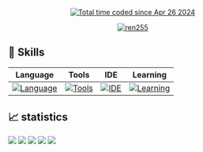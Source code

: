 <p align="center">
<!--   <a href="https://atcoder.jp/users/kokastar" target="_blank" title="kokastar"><img src="https://img.shields.io/endpoint?url=https%3A%2F%2Fatcoder-badges.now.sh%2Fapi%2Fatcoder%2Fjson%2Fkokastar" /></a>  -->
  <a href="https://wakatime.com/@6464fe21-d56f-40a2-899d-b4f77883e878"><img src="https://wakatime.com/badge/user/6464fe21-d56f-40a2-899d-b4f77883e878.svg" alt="Total time coded since Apr 26 2024" /></a>
  
<p align="center"> 
  <a href="https://github.com/ryo-ma/github-profile-trophy"><img src="https://github-profile-trophy.vercel.app/?username=ren255&column=7&theme=onedark&margin-w=10&margin-h=10" alt="ren255" /></a>
</p>

## 🌱 Skills
| Language | Tools   | IDE   | Learning |
|----------|---------|----------|----------|
| [![Language](https://skillicons.dev/icons?i=py,c&theme=light)](https://www.typescriptlang.org/) |  [![Tools](https://skillicons.dev/icons?i=git,github,figma,notion&theme=light)](https://www.typescriptlang.org/) |   [![IDE](https://skillicons.dev/icons?i=vscode,windows&theme=light)](https://www.typescriptlang.org/) |   [![Learning](https://skillicons.dev/icons?i=flutter,cs,rust&theme=light)](https://www.typescriptlang.org/) |


  
 ## 📈 statistics
   
![](http://github-profile-summary-cards.vercel.app/api/cards/profile-details?username=ren255&theme=github_dark)
![](http://github-profile-summary-cards.vercel.app/api/cards/repos-per-language?username=ren255&theme=github_dark)
![](http://github-profile-summary-cards.vercel.app/api/cards/most-commit-language?username=ren255&theme=github_dark)
![](http://github-profile-summary-cards.vercel.app/api/cards/stats?username=ren255&theme=github_dark)
![](http://github-profile-summary-cards.vercel.app/api/cards/productive-time?username=ren255&theme=github_dark&utcOffset=9)
  

